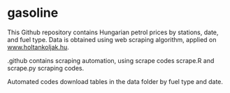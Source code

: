 # gasoline

This Github repository contains Hungarian petrol prices by stations, date, and fuel type. Data is obtained using web scraping algorithm, applied on www.holtankoljak.hu. 


.github contains scraping automation, using scrape codes scrape.R and scrape.py scraping codes.

Automated codes download tables in the data folder by fuel type and date.
